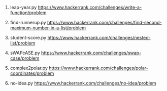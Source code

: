1. leap-year.py 
  https://www.hackerrank.com/challenges/write-a-function/problem
  
  
2. find-runnerup.py
  https://www.hackerrank.com/challenges/find-second-maximum-number-in-a-list/problem
  
  
3. student-score.py
  https://www.hackerrank.com/challenges/nested-list/problem
  
  
4.  sWAPcASE.py
  https://www.hackerrank.com/challenges/swap-case/problem
 
 
5. complex2polar.py
https://www.hackerrank.com/challenges/polar-coordinates/problem


6. no-idea.py
https://www.hackerrank.com/challenges/no-idea/problem

